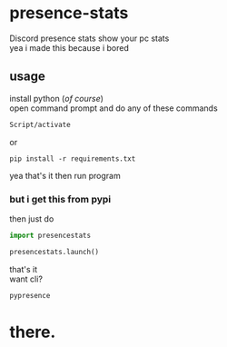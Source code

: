 # presence-stats
Discord presence stats show your pc stats<br>
yea i made this because i bored
## usage
install python (*of course*)<br>
open command prompt and do any of these commands
```bash
Script/activate
```
or
```
pip install -r requirements.txt
```
yea that's it then run program

### but i get this from pypi
then just do
```py
import presencestats

presencestats.launch()
```
that's it<br>
want cli?
```bash
pypresence
```
there.
=======

